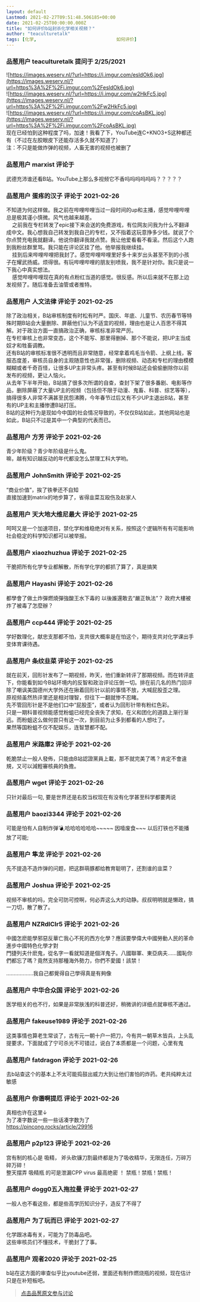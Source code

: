 ```yaml
---
layout: default
Lastmod: 2021-02-27T09:51:48.506185+00:00
date: 2021-02-25T00:00:00.000Z
title: "如何评价b站封杀化学相关视频？"
author: "teaculturetalk"
tags: [化学,								如何评价]
---
```



### 品葱用户 **teaculturetalk** 提问于 2/25/2021
    
![https://images.weserv.nl/?url=https://i.imgur.com/esldOk6.jpg](https://images.weserv.nl/?url=https%3A%2F%2Fi.imgur.com%2FesldOk6.jpg)  
![https://images.weserv.nl/?url=https://i.imgur.com/w2HkFc5.jpg](https://images.weserv.nl/?url=https%3A%2F%2Fi.imgur.com%2Fw2HkFc5.jpg)  
![https://images.weserv.nl/?url=https://i.imgur.com/coAsBKL.jpg](https://images.weserv.nl/?url=https%3A%2F%2Fi.imgur.com%2FcoAsBKL.jpg)  
现在已经怕到这种程度了吗，加速！我看了下，YouTube连C+KNO3+S这种都还有（不过在左胶眼皮下还能存活多久就不知道了）  
注：不只是能做炸弹的视频，人畜无害的视频也被删了
    
                

### 品葱用户 **marxist** 评论于 
        
武德充沛谁还看B站。YouTube上那么多视频它不香吗吗吗吗吗吗？？？？？
        
                

### 品葱用户 **蛋疼的汉子** 评论于 2021-02-26
        
不知道为何这样做。我之前在哔哩哔哩当过一段时间的up和主播，感觉哔哩哔哩总是极其谨小慎微。风气也越来越差。  
    之前我在专栏转发了epic接下来会送的免费游戏，有位网友问我为什么不翻译成中文。我心想我自己转发到我自己的专栏，又不指着这玩意挣多少钱。就说了个你点赞充电我就翻译。他说你翻译我就点赞。我让他爱看看不看滚。然后这个人跑到我粉丝群里骂。我只能在评论区挂了他。他举报我继续挂。  
    挂到后来哔哩哔哩把我封了。感觉哔哩哔哩里好多十来岁出头甚至不到的小孩子在耀武扬威。烦得很。有玩哔哩哔哩的朋友别喷我，我不是针对你。我只是说一下我心中真实想法。  
    感觉哔哩哔哩现在真的有点粉红当道的感觉。很反感。所以后来就不在那上边发视频了。随后准备去油管或者推特。
        
                

### 品葱用户 **人文法律** 评论于 2021-02-25
        
除了政治相关，B站审核制度有时松有时严。国庆、年底、儿童节、农历春节等特殊时期B站会大量删除、屏蔽他们认为不适宜的视频，理由也是让人百思不得其解。对于政治方面一直搞政治正确，审核标准非常严厉。  
在专栏审核上也非常变态，这个不能写、那里得删掉、那个不能说，把UP主当成奴才和牲畜调教。  
还有B站的审核标准很不透明而且非常随意，经常拿着鸡毛当令箭、上纲上线，客服态度差，审核员自身的主观随意性也非常强，删除视频、动态和专栏的理由模模糊糊或者千奇百怪，让很多UP主非常头疼。甚至有时候B站还会偷偷删除你以前发布的视频，更让人恼火。  
从去年下半年开始，B站搞了很多次所谓的自查，查封下架了很多番剧、电影等作品，删除屏蔽了大量UP主的视频（包括但不限于动漫、鬼畜、科普、综艺等等），搞得很多人非常不满甚至民怨沸腾，今年春节过后又有不少UP主退出B站，甚至有的UP主和主播惨遭B站打压。  
B站的这种行为是现如今中国的社会情况导致的，不仅仅B站如此，其他网站也是如此，B站只不过是其中一个典型的代表而已。
        
                

### 品葱用户 **方芳** 评论于 2021-02-26
        
青少年阶级？青少年阶级是什么鬼。  
嘛，越有知识越反动的年代都没怎么禁理工科大学哟。
        
                

### 品葱用户 **JohnSmith** 评论于 2021-02-25
        
“商业价值”，挨了铁拳还不自知  
直接加速到matrix的地步算了，省得韭菜互殴伤及赵家人
        
                

### 品葱用户 **天大地大维尼最大** 评论于 2021-02-25
        
呵呵又是一个加速项目，禁化学和维稳绝对有关系，按照这个逻辑所有有可能影响社会稳定的科学知识都可以被举报。
        
                

### 品葱用户 **xiaozhuzhua** 评论于 2021-02-25
        
干脆把所有化学专业都解散，所有学化学的都抓了算了，真是搞笑
        
                

### 品葱用户 **Hayashi** 评论于 2021-02-26
        
都學會了做土炸彈燃燒彈強酸王水下毒的 以後誰還敢去“嚴正執法”？ 政府大樓被炸了被毒了怎麼辦？
        
                

### 品葱用户 **ccp444** 评论于 2021-02-25
        
学好数理化，献忠支那都不怕，支共很大概率是在怕这个，期待支共对化学课出手变体育课待遇。
        
                

### 品葱用户 **条纹韭菜** 评论于 2021-02-25
        
就在前天，回形针发布了一期视频，昨天，他们重新转评了那期视频。而在转评底下，你能看到如今B站环境内的反智和政治评论压倒一切。排在前几名的热门回评除了嘲讽美国德州大学外还在揪着回形针以前的事情不放，大喊屁股歪之理。  
原视频虽然热评里还是相对理智，但往下一翻就惨不忍睹。  
先不管回形针是不是他们口中“屁股歪”，或者认为回形针带有粉红色彩。  
只是一期科普视频能感觉粉蛆已经完全丧失了求知，在义和团化的道路上渐行渐远。而粉蛆这么做何尝只有这一次，到目前为止多到都看的人想吐了。  
果然等国粉蛆不仅不配娱乐，连智慧都不配。
        
                

### 品葱用户 **米路庫2** 评论于 2021-02-26
        
乾脆禁止一般人發佈，只能由B站認證黨員上載，那不就完美了嗎？肯定不會違規，又可以減輕審核員的負擔。
        
                

### 品葱用户 **wget** 评论于 2021-02-26
        
只针对最后一句, 要是世界还是右胶当权现在有没有化学甚至科学都要两说
        
                

### 品葱用户 **baozi3344** 评论于 2021-02-26
        
可能是怕有人自制炸弹💣,哈哈哈哈哈哈~~~~~ 因噎废食~~~ 以后打铁也不能播放了可能;
        
                

### 品葱用户 **隼龙** 评论于 2021-02-26
        
先不提造不造炸弹的问题，把这群萌豚都给教育聪明了，还割谁的韭菜？
        
                

### 品葱用户 **Joshua** 评论于 2021-02-25
        
视频不审核的吗，完全可防可控啊，何必弄这么大的动静。叔叔明明就是懒政，搞一刀切，散了散了。
        
                

### 品葱用户 **NZRdlClr5** 评论于 2021-02-26
        
中國怎麽能學邪惡反華亡我心不死的西方化學？應該要學偉大中國勞動人民的革命進步中國特色化學才對  
門捷列夫什麽鬼，從名字一看就知道是個洋鬼子。八國聯軍、東亞病夫……國恥你們都忘了嗎？竟然支持那種海外勢力，你們不愛國！該禁！  
  
………………我自己都覺得自己學得真是有夠像
        
                

### 品葱用户 **中华合众国** 评论于 2021-02-26
        
医学相关的也不行，如果是非常肤浅的科普还好，稍微讲的详细点就审核不通过。
        
                

### 品葱用户 **fakeuse1989** 评论于 2021-02-26
        
这类事情也算老生常谈了，古有元一朝十户一把刀，今有共一朝草木皆兵，上头乱提要求，下面就成了宁可杀光不可错过，说白了本质都是一个问题，心里有鬼
        
                

### 品葱用户 **fatdragon** 评论于 2021-02-26
        
去b站查这个的基本上不太可能捣鼓出威力大到让他们害怕的炸药。老共纯粹太过敏感
        
                

### 品葱用户 **你谮啊提厄** 评论于 2021-02-26
        
真相也许在这里↓  
为了凑字数说一些一些话凑字数为了  
https://pincong.rocks/article/29916
        
                

### 品葱用户 **p2p123** 评论于 2021-02-26
        
宫有制的核心是 吸精， 斧头砍镰刀割最终都是为了吸收精华，无限连任，万碎万碎万碎！  
整天摆弄 吸精瓶 的可是泄漏CPP virus 最高绝密 ！ 禁瓶！禁瓶！禁瓶！
        
                

### 品葱用户 **dogg0五入拖拉曼** 评论于 2021-02-27
        
一般人也不看这些，都是些高学历知识分子，造反了不得了
        
                

### 品葱用户 **为了玩而已** 评论于 2021-02-27
        
化学跟冰毒有关，可能为了防毒品吧。  
这些审核员们不懂技术，干脆封了了事。
        
                

### 品葱用户 **观者2020** 评论于 2021-02-25
        
b站在这方面的审查似乎比youtube还弱，里面还有制作燃烧瓶的视频，现在估计只是在补短板吧。
        
                





> [点击品葱原文参与讨论](https://pincong.rocks/question/36629)

